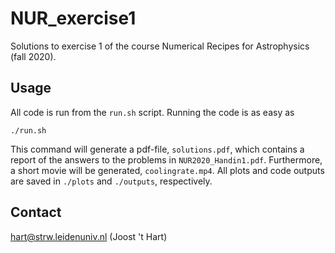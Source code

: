 # NUR_exercise1
Solutions to exercise 1 of the course Numerical Recipes for Astrophysics (fall 2020).

## Usage
All code is run from the `run.sh` script. Running the code is as easy as
    
    ./run.sh

This command will generate a pdf-file, `solutions.pdf`, which contains a report of the answers to the problems in `NUR2020_Handin1.pdf`. Furthermore, a short movie will be generated, `coolingrate.mp4`. All plots and code outputs are saved in `./plots` and `./outputs`, respectively.

## Contact
hart@strw.leidenuniv.nl (Joost 't Hart)